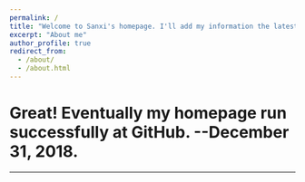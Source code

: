 ```yaml
---
permalink: /
title: "Welcome to Sanxi's homepage. I'll add my information the latest news here"
excerpt: "About me"
author_profile: true
redirect_from: 
  - /about/
  - /about.html
---
```



# Great! Eventually my homepage run successfully at GitHub. --December 31, 2018.
---
